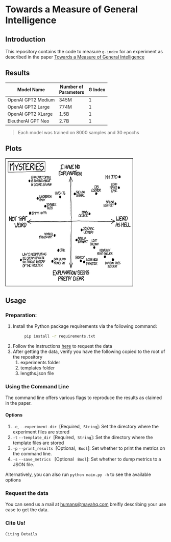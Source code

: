 # Towards a Measure of General Intelligence
## Introduction
This repository contains the code to measure `g-index` for an experiment as described in the paper [Towards a Measure of General Intelligence](https://www.example.com)

## Results 

<table>
<thead>
<tr>
<th>Model Name</th>
<th>Number of <br> Parameters</th>
<th> G Index</th>
</tr>
</thead>
<tbody>
<tr>
<td>OpenAI GPT2 Medium</td>
<td>345M</td>
<td>1</td>
</tr>
<tr>
<td>OpenAI GPT2 Large</td>
<td>774M</td>
<td>1</td>
</tr>
<tr>
<td>OpenAI GPT2 XLarge</td>
<td>1.5B</td>
<td>1</td>
</tr>
<tr>
<td>EleutherAI GPT Neo</td>
<td>2.7B</td>
<td>1</td>
</tr>
</tbody>
</table>
<blockquote>
 Each model was trained on 8000 samples and 30 epochs 
</blockquote>

## Plots
<!-- [Replace this with a useful plot](images/sample.png "Replace this with a useful plot") -->
<img src="images/sample.png" alt="Replace this with a useful plot" style="height: 400px; width:400px;"/>

## Usage
### Preparation:
1. Install the Python package requirements via the following command:
   ```bash
        pip install -r requirements.txt
    ```
2. Follow the instructions [here](#request-the-data) to request the data
3. After getting the data, verify you have the following copied to the root of the repository
    1. experiments folder
    2. templates folder
    3. lengths.json file

### Using the Command Line 
The command line offers various flags to reproduce the results as claimed in the paper.

#### Options
1. `-e`, `--experiment-dir` &nbsp;[Required,&nbsp; `String`]: Set the directory where the experiment files are stored
2. `-t` `--template_dir`  &nbsp;[Required,&nbsp; `String`]: Set the directory where the template files are stored
3. `-p` `--print_results` &nbsp;[Optional,&nbsp; `Bool`]: Set whether to print the metrics on the command line.
4. `-s` `--save_metrics` &nbsp; [Optional &nbsp; `Bool`]: Set whether to dump metrics to a JSON file.

Alternatively, you can also run `python main.py -h` to see the available options
### Request the data
You can send us a mail at [humans@mayahq.com](mailto:humans@mayahq.com) breifly describing your use case to get the data.
### Cite Us!
```
Citing Details
```